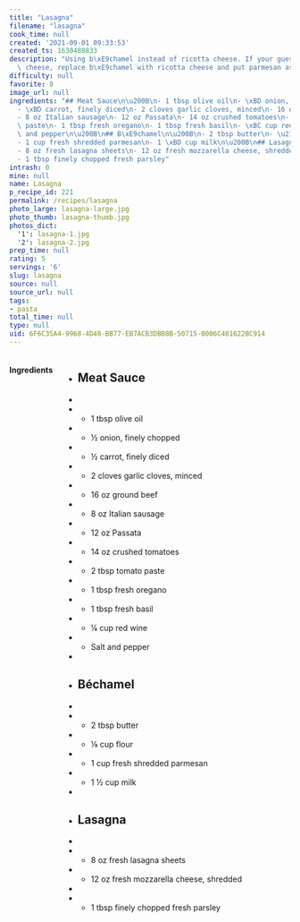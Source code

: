 ```yaml
---
title: "Lasagna"
filename: "lasagna"
cook_time: null
created: '2021-09-01 09:33:53'
created_ts: 1630488833
description: "Using b\xE9chamel instead of ricotta cheese. If your guests like ricotta\
  \ cheese, replace b\xE9chamel with ricotta cheese and put parmesan as a layer."
difficulty: null
favorite: 0
image_url: null
ingredients: "## Meat Sauce\n\u200B\n- 1 tbsp olive oil\n- \xBD onion, finely chopped\n\
  - \xBD carrot, finely diced\n- 2 cloves garlic cloves, minced\n- 16 oz ground beef\n\
  - 8 oz Italian sausage\n- 12 oz Passata\n- 14 oz crushed tomatoes\n- 2 tbsp tomato\
  \ paste\n- 1 tbsp fresh oregano\n- 1 tbsp fresh basil\n- \xBC cup red wine\n- Salt\
  \ and pepper\n\u200B\n## B\xE9chamel\n\u200B\n- 2 tbsp butter\n- \u215B cup flour\n\
  - 1 cup fresh shredded parmesan\n- 1 \xBD cup milk\n\u200B\n## Lasagna\n\u200B\n\
  - 8 oz fresh lasagna sheets\n- 12 oz fresh mozzarella cheese, shredded\n\u200B\n\
  - 1 tbsp finely chopped fresh parsley"
intrash: 0
mine: null
name: Lasagna
p_recipe_id: 221
permalink: /recipes/lasagna
photo_large: lasagna-large.jpg
photo_thumb: lasagna-thumb.jpg
photos_dict:
  '1': lasagna-1.jpg
  '2': lasagna-2.jpg
prep_time: null
rating: 5
servings: '6'
slug: lasagna
source: null
source_url: null
tags:
- pasta
total_time: null
type: null
uid: 6F6C35A4-9968-4D48-BB77-EB7ACB3DB08B-50715-0006C481622BC914
---
```

<div class="large-8 medium-7 columns" id="writeup">	</div><!-- #writeup -->
</div><!-- #row-one -->
<div class="row" id="row-two">	<div class="medium-4 small-5 columns" id="ingredients"><h4>Ingredients</h4><div class="box box-ingredients content"><ul>
<li>
<h2>Meat Sauce</h2>
</li>
<li>​</li>
<li>
<ul>
<li>1 tbsp olive oil</li>
</ul>
</li>
<li>
<ul>
<li>½ onion, finely chopped</li>
</ul>
</li>
<li>
<ul>
<li>½ carrot, finely diced</li>
</ul>
</li>
<li>
<ul>
<li>2 cloves garlic cloves, minced</li>
</ul>
</li>
<li>
<ul>
<li>16 oz ground beef</li>
</ul>
</li>
<li>
<ul>
<li>8 oz Italian sausage</li>
</ul>
</li>
<li>
<ul>
<li>12 oz Passata</li>
</ul>
</li>
<li>
<ul>
<li>14 oz crushed tomatoes</li>
</ul>
</li>
<li>
<ul>
<li>2 tbsp tomato paste</li>
</ul>
</li>
<li>
<ul>
<li>1 tbsp fresh oregano</li>
</ul>
</li>
<li>
<ul>
<li>1 tbsp fresh basil</li>
</ul>
</li>
<li>
<ul>
<li>¼ cup red wine</li>
</ul>
</li>
<li>
<ul>
<li>Salt and pepper</li>
</ul>
</li>
<li>​</li>
<li>
<h2>Béchamel</h2>
</li>
<li>​</li>
<li>
<ul>
<li>2 tbsp butter</li>
</ul>
</li>
<li>
<ul>
<li>⅛ cup flour</li>
</ul>
</li>
<li>
<ul>
<li>1 cup fresh shredded parmesan</li>
</ul>
</li>
<li>
<ul>
<li>1 ½ cup milk</li>
</ul>
</li>
<li>​</li>
<li>
<h2>Lasagna</h2>
</li>
<li>​</li>
<li>
<ul>
<li>8 oz fresh lasagna sheets</li>
</ul>
</li>
<li>
<ul>
<li>12 oz fresh mozzarella cheese, shredded</li>
</ul>
</li>
<li>​</li>
<li>
<ul>
<li>1 tbsp finely chopped fresh parsley</li>
</ul>
</li>
</ul>
</div>	</div>	<div class="medium-6 small-7 columns" id="directions">	</div>